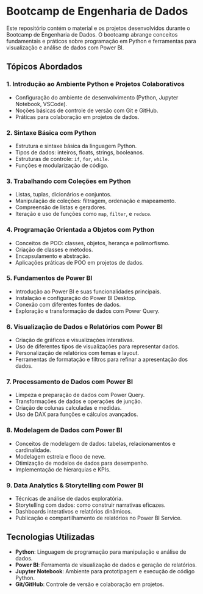 # Bootcamp de Engenharia de Dados

Este repositório contém o material e os projetos desenvolvidos durante o Bootcamp de Engenharia de Dados. O bootcamp abrange conceitos fundamentais e práticos sobre programação em Python e ferramentas para visualização e análise de dados com Power BI.

## Tópicos Abordados

### 1. Introdução ao Ambiente Python e Projetos Colaborativos
   - Configuração do ambiente de desenvolvimento (Python, Jupyter Notebook, VSCode).
   - Noções básicas de controle de versão com Git e GitHub.
   - Práticas para colaboração em projetos de dados.

### 2. Sintaxe Básica com Python
   - Estrutura e sintaxe básica da linguagem Python.
   - Tipos de dados: inteiros, floats, strings, booleanos.
   - Estruturas de controle: `if`, `for`, `while`.
   - Funções e modularização de código.

### 3. Trabalhando com Coleções em Python
   - Listas, tuplas, dicionários e conjuntos.
   - Manipulação de coleções: filtragem, ordenação e mapeamento.
   - Compreensão de listas e geradores.
   - Iteração e uso de funções como `map`, `filter`, e `reduce`.

### 4. Programação Orientada a Objetos com Python
   - Conceitos de POO: classes, objetos, herança e polimorfismo.
   - Criação de classes e métodos.
   - Encapsulamento e abstração.
   - Aplicações práticas de POO em projetos de dados.

### 5. Fundamentos de Power BI
   - Introdução ao Power BI e suas funcionalidades principais.
   - Instalação e configuração do Power BI Desktop.
   - Conexão com diferentes fontes de dados.
   - Exploração e transformação de dados com Power Query.

### 6. Visualização de Dados e Relatórios com Power BI
   - Criação de gráficos e visualizações interativas.
   - Uso de diferentes tipos de visualizações para representar dados.
   - Personalização de relatórios com temas e layout.
   - Ferramentas de formatação e filtros para refinar a apresentação dos dados.

### 7. Processamento de Dados com Power BI
   - Limpeza e preparação de dados com Power Query.
   - Transformações de dados e operações de junção.
   - Criação de colunas calculadas e medidas.
   - Uso de DAX para funções e cálculos avançados.

### 8. Modelagem de Dados com Power BI
   - Conceitos de modelagem de dados: tabelas, relacionamentos e cardinalidade.
   - Modelagem estrela e floco de neve.
   - Otimização de modelos de dados para desempenho.
   - Implementação de hierarquias e KPIs.

### 9. Data Analytics & Storytelling com Power BI
   - Técnicas de análise de dados exploratória.
   - Storytelling com dados: como construir narrativas eficazes.
   - Dashboards interativos e relatórios dinâmicos.
   - Publicação e compartilhamento de relatórios no Power BI Service.

## Tecnologias Utilizadas
- **Python**: Linguagem de programação para manipulação e análise de dados.
- **Power BI**: Ferramenta de visualização de dados e geração de relatórios.
- **Jupyter Notebook**: Ambiente para prototipagem e execução de código Python.
- **Git/GitHub**: Controle de versão e colaboração em projetos.



